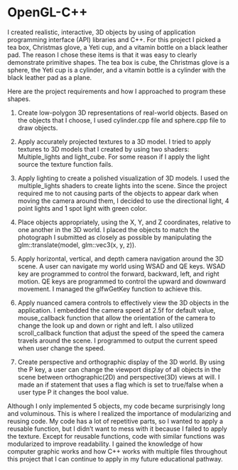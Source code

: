 # OpenGL-C++
I created realistic, interactive, 3D objects by using of application programming interface (API) libraries and C++.  For this project I picked a tea box, Christmas glove, a Yeti cup, and a vitamin bottle on a black leather pad. The reason I chose these items is that it was easy to clearly demonstrate primitive shapes.  The tea box is cube, the Christmas glove is a sphere, the Yeti cup is a cylinder, and a vitamin bottle is a cylinder with the black leather pad as a plane. 

Here are the project requirements and how I approached to program these shapes. 
1.	Create low-polygon 3D representations of real-world objects.
Based on the objects that I choose, I used cylinder.cpp file and sphere.cpp file to draw objects.  

2.	Apply accurately projected textures to a 3D model. 
I tried to apply textures to 3D models that I created by using two shaders:
Multiple_lights and light_cube. For some reason if I apply the light source the texture function fails. 

3.	Apply lighting to create a polished visualization of 3D models. 
I used the multiple_lights shaders to create lights into the scene. Since the project required me to not causing parts of the objects to appear dark when moving the camera around them, I decided to use the directional light, 4 point lights and 1 spot light with green color. 

4.	Place objects appropriately, using the X, Y, and Z coordinates, relative to one another in the 3D world. 
I placed the objects to match the photograph I submitted as closely as possible by manipulating the glm::translate(model, glm::vec3(x, y, z)). 

5.	Apply horizontal, vertical, and depth camera navigation around the 3D scene. 
A user can navigate my world using WSAD and QE keys. WSAD key are programmed to control the forward, backward, left, and right motion. QE keys are programmed to control the upward and downward movement. I managed the glfwGetKey function to achieve this. 

6.	Apply nuanced camera controls to effectively view the 3D objects in the application. 
I embedded the camera speed at 2.5f for default value, mouse_callback function that allow the orientation of the camera to change the look up and down or right and left. I also utilized scroll_callback function that adjust the speed of the speed the camera travels around the scene. I programmed to output the current speed when user change the speed. 

7.	Create perspective and orthographic display of the 3D world. 
By using the P key, a user can change the viewport display of all objects in the scene between orthographic(2D) and perspective(3D) views at will. I made an if statement that uses a flag which is set to true/false when a user type P it changes the bool value.

Although I only implemented 5 objects, my code became surprisingly long and voluminous. This is where I realized the importance of modularizing and reusing code. My code has a lot of repetitive parts, so I wanted to apply a reusable function, but I didn’t want to mess with it because I failed to apply the texture. Except for reusable functions, code with similar functions was modularized to improve readability. I gained the knowledge of how computer graphic works and how C++ works with multiple files throughout this project that I can continue to apply in my future educational pathway. 
  


